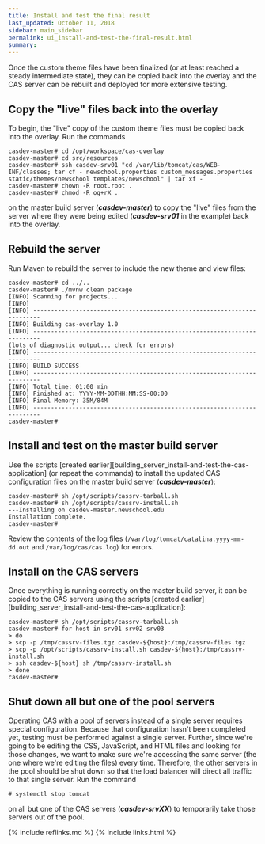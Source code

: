 ```yaml
---
title: Install and test the final result
last_updated: October 11, 2018
sidebar: main_sidebar
permalink: ui_install-and-test-the-final-result.html
summary:
---
```


Once the custom theme files have been finalized (or at least reached a steady intermediate state), they can be copied back into the overlay and the CAS server can be rebuilt and deployed for more extensive testing.

## Copy the "live" files back into the overlay

To begin, the "live" copy of the custom theme files must be copied back into the overlay. Run the commands

```console
casdev-master# cd /opt/workspace/cas-overlay
casdev-master# cd src/resources
casdev-master# ssh casdev-srv01 "cd /var/lib/tomcat/cas/WEB-INF/classes; tar cf - newschool.properties custom_messages.properties static/themes/newschool templates/newschool" | tar xf -
casdev-master# chown -R root.root .
casdev-master# chmod -R og+rX .
```

on the master build server (***casdev-master***) to copy the "live" files from the server where they were being edited (***casdev-srv01*** in the example) back into the overlay.

## Rebuild the server

Run Maven to rebuild the server to include the new theme and view files:

```console
casdev-master# cd ../..
casdev-master# ./mvnw clean package
[INFO] Scanning for projects...
[INFO]
[INFO] ------------------------------------------------------------------------
[INFO] Building cas-overlay 1.0
[INFO] ------------------------------------------------------------------------
(lots of diagnostic output... check for errors)
[INFO] ------------------------------------------------------------------------
[INFO] BUILD SUCCESS
[INFO] ------------------------------------------------------------------------
[INFO] Total time: 01:00 min
[INFO] Finished at: YYYY-MM-DDTHH:MM:SS-00:00
[INFO] Final Memory: 35M/84M
[INFO] ------------------------------------------------------------------------
casdev-master#  
```

## Install and test on the master build server

Use the scripts [created earlier][building_server_install-and-test-the-cas-application] (or repeat the commands) to install the updated CAS configuration files on the master build server (***casdev-master***):

```console
casdev-master# sh /opt/scripts/cassrv-tarball.sh
casdev-master# sh /opt/scripts/cassrv-install.sh
---Installing on casdev-master.newschool.edu
Installation complete.
casdev-master#  
```

Review the contents of the log files (`/var/log/tomcat/catalina.yyyy-mm-dd.out` and `/var/log/cas/cas.log`) for errors.

## Install on the CAS servers

Once everything is running correctly on the master build server, it can be copied to the CAS servers using the scripts [created earlier][building_server_install-and-test-the-cas-application]:

```console
casdev-master# sh /opt/scripts/cassrv-tarball.sh
casdev-master# for host in srv01 srv02 srv03
> do
> scp -p /tmp/cassrv-files.tgz casdev-${host}:/tmp/cassrv-files.tgz
> scp -p /opt/scripts/cassrv-install.sh casdev-${host}:/tmp/cassrv-install.sh
> ssh casdev-${host} sh /tmp/cassrv-install.sh
> done
casdev-master#  
```

## Shut down all but one of the pool servers

Operating CAS with a pool of servers instead of a single server requires special configuration. Because that configuration hasn't been completed yet, testing must be performed against a single server. Further, since we're going to be editing the CSS, JavaScript, and HTML files and looking for those changes, we want to make sure we're accessing the same server (the one where we're editing the files) every time. Therefore, the other servers in the pool should be shut down so that the load balancer will direct all traffic to that single server. Run the command

```console
# systemctl stop tomcat
```

on all but one of the CAS servers (***casdev-srvXX***) to temporarily take those servers out of the pool.

{% include reflinks.md %}
{% include links.html %}
